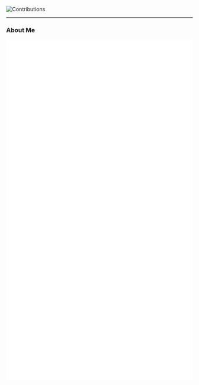 ![Contributions](https://github-readme-stats.vercel.app/api?username=jonelrelucio&show_icons=true&line_height=24&count_private=true&theme=transparent)

---

### About Me

![Metrics](/github-metrics.svg)



<!---
jonelrelucio/jonelrelucio is a ✨ special ✨ repository because its `README.md` (this file) appears on your GitHub profile.
You can click the Preview link to take a look at your changes.
--->
